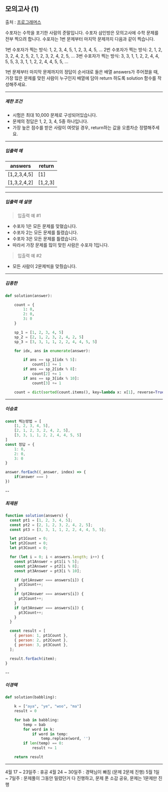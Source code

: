 ## 모의고사 (1)

출처 : [프로그래머스](https://school.programmers.co.kr/learn/courses/30/lessons/42840)

수포자는 수학을 포기한 사람의 준말입니다. 수포자 삼인방은 모의고사에 수학 문제를 전부 찍으려 합니다. 수포자는 1번 문제부터 마지막 문제까지 다음과 같이 찍습니다.

1번 수포자가 찍는 방식: 1, 2, 3, 4, 5, 1, 2, 3, 4, 5, ...
2번 수포자가 찍는 방식: 2, 1, 2, 3, 2, 4, 2, 5, 2, 1, 2, 3, 2, 4, 2, 5, ...
3번 수포자가 찍는 방식: 3, 3, 1, 1, 2, 2, 4, 4, 5, 5, 3, 3, 1, 1, 2, 2, 4, 4, 5, 5, ...

1번 문제부터 마지막 문제까지의 정답이 순서대로 들은 배열 answers가 주어졌을 때, 가장 많은 문제를 맞힌 사람이 누구인지 배열에 담아 return 하도록 solution 함수를 작성해주세요.

---

##### 제한 조건

- 시험은 최대 10,000 문제로 구성되어있습니다.
- 문제의 정답은 1, 2, 3, 4, 5중 하나입니다.
- 가장 높은 점수를 받은 사람이 여럿일 경우, return하는 값을 오름차순 정렬해주세요.

---

##### 입출력 예

| answers     | return  |
| ----------- | ------- |
| [1,2,3,4,5] | [1]     |
| [1,3,2,4,2] | [1,2,3] |

---

##### 입출력 예 설명

> 입출력 예 #1

- 수포자 1은 모든 문제를 맞혔습니다.
- 수포자 2는 모든 문제를 틀렸습니다.
- 수포자 3은 모든 문제를 틀렸습니다.
- 따라서 가장 문제를 많이 맞힌 사람은 수포자 1입니다.

> 입출력 예 #2

- 모든 사람이 2문제씩을 맞췄습니다.

---

##### 김종한

```python
def solution(answer):

    count = {
        1: 0,
        2: 0,
        3: 0
    }

    sp_1 = [1, 2, 3, 4, 5]
    sp_2 = [2, 1, 2, 3, 2, 4, 2, 5]
    sp_3 = [3, 3, 1, 1, 2, 2, 4, 4, 5, 5]

    for idx, ans in enumerate(answer):

        if ans == sp_1[idx % 5]:
            count[1] += 1
        if ans == sp_2[idx % 8]:
            count[2] += 1
        if ans == sp_3[idx % 10]:
            count[3] += 1

    count = dict(sorted(count.items(), key=lambda x: x[1], reverse=True))

```

---

##### 이승효

```javascript
const 찍는방법 = [
    [1, 2, 3, 4, 5],
    [2, 1, 2, 3, 2, 4, 2, 5],
    [3, 3, 1, 1, 2, 2, 4, 4, 5, 5]
]
const 정답 = {
    1: 0,
    2: 0,
    3: 0
}

answer.forEach((_answer, index) => {
    if(answer === )
})
```

--

##### 최재원

```js
function solution(answers) {
  const pt1 = [1, 2, 3, 4, 5];
  const pt2 = [2, 1, 2, 3, 2, 4, 2, 5];
  const pt3 = [3, 3, 1, 1, 2, 2, 4, 4, 5, 5];

  let pt1Count = 0;
  let pt2Count = 0;
  let pt3Count = 0;

  for (let i = 0; i < answers.length; i++) {
    const pt1Answer = pt1[i % 5];
    const pt2Answer = pt2[i % 8];
    const pt3Answer = pt3[i % 10];

    if (pt1Answer === answers[i]) {
      pt1Count++;
    }
    if (pt2Answer === answers[i]) {
      pt2Count++;
    }
    if (pt3Answer === answers[i]) {
      pt3Count++;
    }
  }

  const result = [
    { person: 1, pt1Count },
    { person: 2, pt2Count },
    { person: 3, pt3Count },
  ];

  result.forEach(item);
}
```

--

##### 이경택

```python
def solution(babbling):

    k = ["aya", "ye", "woo", "ma"]
    result = 0

    for bab in babbling:
        temp = bab
        for word in k:
            if word in temp:
                temp.replace(word, '')
        if len(temp) == 0:
            result += 1

    return result
```

---

4월 17 ~ 23일주 : 휴공
4월 24 ~ 30일주 : 경택님이 빠짐 (문제 2문제 진행)
5월 1일 ~ 7일주 : 문제풀이 그동안 밀렸던거 다 진행하고, 문제 푼 소감 공유, 문제는 1문제만 진행
